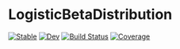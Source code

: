 # LogisticBetaDistribution

[![Stable](https://img.shields.io/badge/docs-stable-blue.svg)](https://mattiasvillani.github.io/LogisticBetaDistribution.jl/stable/)
[![Dev](https://img.shields.io/badge/docs-dev-blue.svg)](https://mattiasvillani.github.io/LogisticBetaDistribution.jl/dev/)
[![Build Status](https://github.com/mattiasvillani/LogisticBetaDistribution.jl/actions/workflows/CI.yml/badge.svg?branch=main)](https://github.com/mattiasvillani/LogisticBetaDistribution.jl/actions/workflows/CI.yml?query=branch%3Amain)
[![Coverage](https://codecov.io/gh/mattiasvillani/LogisticBetaDistribution.jl/branch/main/graph/badge.svg)](https://codecov.io/gh/mattiasvillani/LogisticBetaDistribution.jl)
